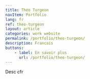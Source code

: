 ```yaml
---
title: Théo Turgeon
navItem: Portfolio
lang: fr
ref: theo-turgeon
layout: article
categories: work website
permalink: /portfolio/theo-turgeon/
description: Francais
buttons:
    - label: En savoir plus
      url: /portfolio/theo-turgeon/
---
```


Desc cfr
